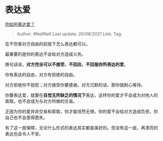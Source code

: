 # 表达爱
[你如何表达爱？](https://www.zhihu.com/question/279024049/answer/2032296855)

> Author: #NellNell
> Last update: *20/08/2021*
> Link:
> Tag:

在不伤害对方自由的前提下怎么表达都可以。

最重要的是你的表达不会给对方造成义务。

换句话说，**对方完全可以不接受、不回应、不回报你所表达的爱**。

你有表达的自由，对方有拒绝的自由。

对方拒绝你不抱怨；对方接受你要感谢。对方沉默的话，那你就耐心等待。

你要表达爱，就要在**自觉无所缺乏的情况下**表达，这样你的爱才不会成为对他人的索取，也不会成为与对方所做的交易。

正因为你的爱并非交易和索取，你才能坦然无惧，你的爱不会给对方造成负担，你自己也不会患得患失。

有了这一层保障，无论什么形式的表达其实都是美好的。但没有这一层，再漂亮的表达也会令人不安。
